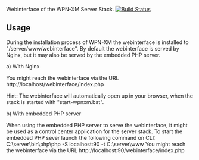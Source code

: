 Webinterface of the WPN-XM Server Stack. [![Build Status](https://travis-ci.org/WPN-XM/webinterface.png)](https://travis-ci.org/WPN-XM/webinterface)

Usage
-----

During the installation process of WPN-XM the webinterface is installed to "/server/www/webinterface".
By default the webinterface is served by Nginx, but it may also be served by the embedded PHP server.

a) With Nginx

You might reach the webinterface via the URL http://localhost/webinterface/index.php

Hint: The webinterface will automatically open up in your browser, when the stack is started with "start-wpnxm.bat".

b) With embedded PHP server

When using the embedded PHP server to serve the webinterface, it might be used as a control center application for the server stack.
To start the embedded PHP sever launch the following command on CLI: 
C:\server\bin\php\php -S localhost:90 -t C:\server\www
You might reach the webinterface via the URL http://localhost:90/webinterface/index.php

